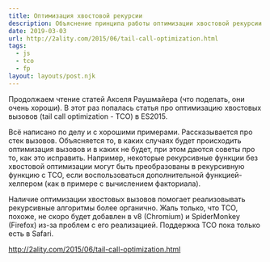 ```yaml
---
title: Оптимизация хвостовой рекурсии
description: Объяснение принципа работы оптимизации хвостовой рекурсии (TCO)
date: 2019-03-03
url: http://2ality.com/2015/06/tail-call-optimization.html
tags:
  - js
  - tco
  - fp
layout: layouts/post.njk
---
```

Продолжаем чтение статей Акселя Раушмайера (что поделать, они очень хороши). В этот раз попалась статья про оптимизацию хвостовых вызовов (tail call optimization - TCO) в ES2015.

Всё написано по делу и с хорошими примерами. Рассказывается про стек вызовов. Объясняется то, в каких случаях будет происходить оптимизация вызовов и в каких не будет, при этом даются советы про то, как это исправить. Например, некоторые рекурсивные функции без хвостовой оптимизации могут быть преобразованы в рекурсивную функцию с TCO, если воспользоваться дополнительной функцией-хелпером (как в примере с вычислением факториала).

Наличие оптимизации хвостовых вызовов помогает реализовывать рекурсивные алгоритмы более органично. Жаль только, что TCO, похоже, не скоро будет добавлен в v8 (Chromium) и SpiderMonkey (Firefox) из-за проблем с его реализацией. Поддержка TCO пока только есть в Safari.

http://2ality.com/2015/06/tail-call-optimization.html 
